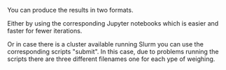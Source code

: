 You can produce the results in two formats.

Either by using the corresponding Jupyter notebooks which is easier and faster for fewer iterations.

Or in case there is a cluster available running Slurm you can use the corresponding scripts "submit". In this case, due to problems running the scripts there are three different filenames one for each ype of weighing.